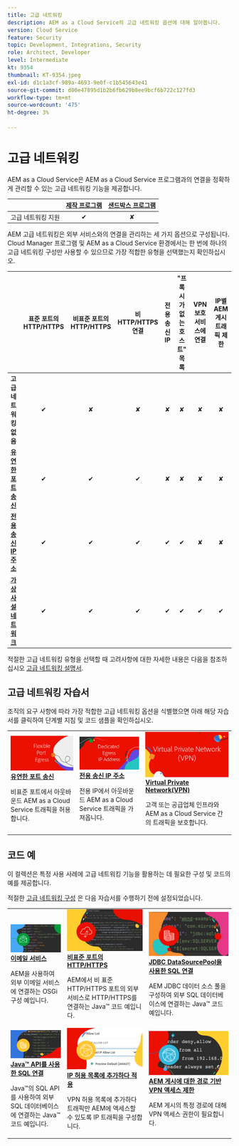 ```yaml
---
title: 고급 네트워킹
description: AEM as a Cloud Service의 고급 네트워킹 옵션에 대해 알아봅니다.
version: Cloud Service
feature: Security
topic: Development, Integrations, Security
role: Architect, Developer
level: Intermediate
kt: 9354
thumbnail: KT-9354.jpeg
exl-id: d1c1a3cf-989a-4693-9e0f-c1b545643e41
source-git-commit: d00e47895d1b2b6fb629b8ee9bcf6b722c127fd3
workflow-type: tm+mt
source-wordcount: '475'
ht-degree: 3%

---
```


# 고급 네트워킹

AEM as a Cloud Service은 AEM as a Cloud Service 프로그램과의 연결을 정확하게 관리할 수 있는 고급 네트워킹 기능을 제공합니다.

|  | [제작 프로그램](https://experienceleague.adobe.com/docs/experience-manager-cloud-service/content/implementing/using-cloud-manager/programs/introduction-production-programs.html) | [샌드박스 프로그램](https://experienceleague.adobe.com/docs/experience-manager-cloud-service/content/implementing/using-cloud-manager/programs/introduction-sandbox-programs.html) |
|---------------------------------------------------|:-----------------------:|:---------------------:|
| 고급 네트워킹 지원 | ✔ | ✘ |


AEM 고급 네트워킹은 외부 서비스와의 연결을 관리하는 세 가지 옵션으로 구성됩니다. Cloud Manager 프로그램 및 AEM as a Cloud Service 환경에서는 한 번에 하나의 고급 네트워킹 구성만 사용할 수 있으므로 가장 적합한 유형을 선택했는지 확인하십시오.

|  | 표준 포트의 HTTP/HTTPS | 비표준 포트의 HTTP/HTTPS | 비HTTP/HTTPS 연결 | 전용 송신 IP | &quot;프록시가 없는 호스트&quot; 목록 | VPN 보호 서비스에 연결 | IP별 AEM 게시 트래픽 제한 |
|-----------------------------------|:----------------------------:|:--------------------------------:|:--------------------------:|:-------------------:|:-------------------------------------:|:-------------------------------------:|:----:|
| __고급 네트워킹 없음__ | ✔ | ✘ | ✘ | ✘ | ✘ | ✘ | ✘ |
| [__유연한 포트 송신__](./flexible-port-egress.md) | ✔ | ✔ | ✔ | ✘ | ✘ | ✘ | ✘ |
| [__전용 송신 IP 주소__](./dedicated-egress-ip-address.md) | ✔ | ✔ | ✔ | ✔ | ✔ | ✘ | ✘ |
| [__가상 사설 네트워크__](./vpn.md) | ✔ | ✔ | ✔ | ✔ | ✔ | ✔ | ✔ |


적절한 고급 네트워킹 유형을 선택할 때 고려사항에 대한 자세한 내용은 다음을 참조하십시오 [고급 네트워킹 설명서](https://experienceleague.adobe.com/docs/experience-manager-cloud-service/security/configuring-advanced-networking.html).

## 고급 네트워킹 자습서

조직의 요구 사항에 따라 가장 적합한 고급 네트워킹 옵션을 식별했으면 아래 해당 자습서를 클릭하여 단계별 지침 및 코드 샘플을 확인하십시오.

<table>
  <tr>
   <td>
      <a  href="./flexible-port-egress.md"><img alt="유연한 포트 송신" src="./assets/flexible-port-egress.png"/></a>
      <div><strong><a href="./flexible-port-egress.md">유연한 포트 송신</a></strong></div>
      <p>
          비표준 포트에서 아웃바운드 AEM as a Cloud Service 트래픽을 허용합니다.
      </p>
    </td>   
   <td>
      <a  href="./dedicated-egress-ip-address.md"><img alt="전용 송신 IP 주소" src="./assets/dedicated-egress-ip-address.png"/></a>
      <div><strong><a href="./dedicated-egress-ip-address.md">전용 송신 IP 주소</a></strong></div>
      <p>
        전용 IP에서 아웃바운드 AEM as a Cloud Service 트래픽을 가져옵니다.
      </p>
    </td>   
   <td>
      <a  href="./vpn.md"><img alt="Virtual Private Network(VPN)" src="./assets/vpn.png"/></a>
      <div><strong><a href="./vpn.md">Virtual Private Network(VPN)</a></strong></div>
      <p>
        고객 또는 공급업체 인프라와 AEM as a Cloud Service 간의 트래픽을 보호합니다.
      </p>
    </td>   
  </tr>
</table>

## 코드 예

이 컬렉션은 특정 사용 사례에 고급 네트워킹 기능을 활용하는 데 필요한 구성 및 코드의 예를 제공합니다.

적절한 [고급 네트워킹 구성](#advanced-networking) 은 다음 자습서를 수행하기 전에 설정되었습니다.

<table><tr>
   <td>
      <a  href="./examples/email-service.md"><img alt="Virtual Private Network(VPN)" src="./assets/code-examples__email.png"/></a>
      <div><strong><a href="./examples/email-service.md">이메일 서비스</a></strong></div>
      <p>
        AEM을 사용하여 외부 이메일 서비스에 연결하는 OSGi 구성 예입니다.
      </p>
    </td>  
    <td>
        <a  href="./examples/http-on-non-standard-ports.md"><img alt="비표준 포트의 HTTP/HTTPS" src="./assets/code-examples__http.png"/></a>
        <div><strong><a href="./examples/http-on-non-standard-ports.md">비표준 포트의 HTTP/HTTPS</a></strong></div>
        <p>
            AEM에서 비 표준 HTTP/HTTPS 포트의 외부 서비스로 HTTP/HTTPS를 연결하는 Java™ 코드 예입니다.
        </p>
    </td>
    <td>
      <a  href="./examples/sql-datasourcepool.md"><img alt="JDBC DataSourcePool을 사용한 SQL 연결" src="./assets//code-examples__sql-osgi.png"/></a>
      <div><strong><a href="./examples/sql-datasourcepool.md">JDBC DataSourcePool을 사용한 SQL 연결</a></strong></div>
      <p>
            AEM JDBC 데이터 소스 풀을 구성하여 외부 SQL 데이터베이스에 연결하는 Java™ 코드 예입니다.
      </p>
    </td>   
    </tr><tr>
    <td>
      <a  href="./examples/sql-java-apis.md"><img alt="Java API를 사용한 SQL 연결" src="./assets/code-examples__sql-java-api.png"/></a>
      <div><strong><a href="./examples/sql-java-apis.md">Java™ API를 사용한 SQL 연결</a></strong></div>
      <p>
            Java™의 SQL API를 사용하여 외부 SQL 데이터베이스에 연결하는 Java™ 코드 예입니다.
      </p>
    </td>   
    <td>
      <a  href="https://experienceleague.adobe.com/docs/experience-manager-cloud-service/implementing/using-cloud-manager/ip-allow-lists/apply-allow-list.html"><img alt="IP 허용 목록 적용" src="./assets/code_examples__vpn-allow-list.png"/></a>
      <div><strong><a href="https://experienceleague.adobe.com/docs/experience-manager-cloud-service/implementing/using-cloud-manager/ip-allow-lists/apply-allow-list.html">IP 허용 목록에 추가하다 적용</a></strong></div>
      <p>
            VPN 허용 목록에 추가하다 트래픽만 AEM에 액세스할 수 있도록 IP 트래픽을 구성합니다.
      </p>
    </td>
   <td>
      <a  href="https://experienceleague.adobe.com/docs/experience-manager-cloud-service/security/configuring-advanced-networking.html#restrict-vpn-to-ingress-connections"><img alt="AEM 게시에 대한 경로 기반 VPN 액세스 제한" src="./assets/code_examples__vpn-path-allow-list.png"/></a>
      <div><strong><a href="https://experienceleague.adobe.com/docs/experience-manager-cloud-service/security/configuring-advanced-networking.html#restrict-vpn-to-ingress-connections">AEM 게시에 대한 경로 기반 VPN 액세스 제한</a></strong></div>
      <p>
            AEM 게시의 특정 경로에 대해 VPN 액세스 권한이 필요합니다.
      </p>
    </td>
</tr>
</table>
